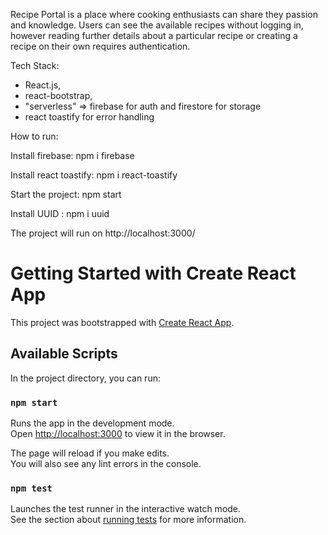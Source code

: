 Recipe Portal is a place where cooking enthusiasts can share they passion and knowledge. Users can see the available recipes without logging in, however reading further details about a particular recipe or creating a recipe on their own requires authentication.

Tech Stack:

- React.js,
- react-bootstrap,
- "serverless" => firebase for auth and firestore for storage
- react toastify for error handling

How to run:

Install firebase: npm i firebase

Install react toastify: npm i react-toastify

Start the project: npm start

Install UUID : npm i uuid


The project will run on http://localhost:3000/



# Getting Started with Create React App

This project was bootstrapped with [Create React App](https://github.com/facebook/create-react-app).

## Available Scripts

In the project directory, you can run:

### `npm start`

Runs the app in the development mode.\
Open [http://localhost:3000](http://localhost:3000) to view it in the browser.

The page will reload if you make edits.\
You will also see any lint errors in the console.

### `npm test`

Launches the test runner in the interactive watch mode.\
See the section about [running tests](https://facebook.github.io/create-react-app/docs/running-tests) for more information.


